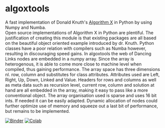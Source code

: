 # algoxtools
A fast implementation of Donald Knuth's [Algorithm X](https://www.ocf.berkeley.edu/~jchu/publicportal/sudoku/0011047.pdf) in Python by using Numpy and Numba.<br/>
Open source implementations of Algorithm X in Python are plentiful. The justification of creating this module is that existing packages are all based on the beautiful object oriented example introduced by dr. Knuth. Python classes have a poor relation with compilers such as Numba however, resulting in discouraging speed gains.
In algoxtools the web of Dancing Links nodes are embedded in a numpy array. Since the array is heterogenous, it is able to come more close to machine level when compiled, thus gaining performance.
The array space has three dimensions nl. row, column and substitutes for class attributes. Attributes used are Left, Right, Up, Down, Linked and Value. Headers for rows and columns as well as meta data such as recursion level, current row, column and solution at hand are all embedded in the array, making it easy to pass like a more conventional object.
The array organisation used is sparse and uses 16 bit ints. If needed it can be easily adapted. Dynamic allocation of nodes could further optimize use of memory and squeeze out a last bit of performance, but remains to be implemented.

[![Binder](https://mybinder.org/badge_logo.svg)](https://mybinder.org/v2/gh/Seemee/algoxtools/299b8f1cd71c766032fb969ab2a77308fc2f59c8?filepath=examples%2Falgoxtools%20api%20usage%20example%20in%20ipynb.ipynb) [![Colab](https://colab.research.google.com/assets/colab-badge.svg)](https://colab.research.google.com/drive/119zcx-mmnLA333ifXJFVjbB9aRKbiU6S?usp=sharing)
